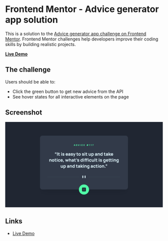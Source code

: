 # Frontend Mentor - Advice generator app solution

This is a solution to the [Advice generator app challenge on Frontend Mentor](https://www.frontendmentor.io/challenges/advice-generator-app-QdUG-13db). Frontend Mentor challenges help developers improve their coding skills by building realistic projects.

**[Live Demo](https://bgrapes-advice-generator-app.surge.sh/)**

## The challenge

Users should be able to:

- Click the green button to get new advice from the API
- See hover states for all interactive elements on the page

## Screenshot

<a href="https://bgrapes-advice-generator-app.surge.sh/" target="_blank">![screenshot](https://raw.githubusercontent.com/bgrapes/frontendmentor-projects/master/advice-generator-app/screenshot.png)</a>

## Links

- [Live Demo](https://bgrapes-advice-generator-app.surge.sh/)
<!-- - [Solution Summary on Frontend Mentor](https://www.frontendmentor.io/solutions/tip-calculator-3EEctWRYa) -->
